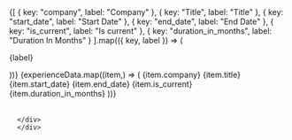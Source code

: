 <div className="max-w-full overflow-x-auto custom-scrollbar flex justify-center">
        <div className="card bg-white ml-3 dark:bg-white/[0.03] p-6 rounded-xl shadow-md w-full lg:w-[48%] lg:h-[20%] ">
        <Table>
          <TableHeader className="border-t border-gray-100 dark:border-white/[0.05]">
          <TableRow>
            <TableCell isHeader children={undefined} />
           {[
                             { key: "company", label: "Company" },
                             { key: "Title", label: "Title" },
                             { key: "start_date", label: "Start Date" },
                             { key: "end_date", label: "End Date" },
                             { key: "is_current", label: "Is current" },
                             { key: "duration_in_months", label: "Duration In Months" }
                           ].map(({ key, label }) => (
                             <TableCell
                               key={key}
                               isHeader
                               className="px-4 py-3 border border-gray-100 dark:border-white/[0.05]"
                             >
                               <div
                                 className="flex items-center justify-between cursor-pointer"
                               >
                                 <p className="font-medium text-gray-700 text-theme-xs dark:text-gray-400">
                                   {label}
                                 </p>
                               </div>
                             </TableCell>
                           ))}
          </TableRow>
          </TableHeader>
          <TableBody>
            {experienceData.map((item,) => (
                <TableRow >
                  <TableCell className="px-4 py-4 font-medium text-gray-800 border border-gray-100 dark:border-white/[0.05] text-theme-sm dark:text-gray-400 whitespace-nowrap ">
                    {item.company}
                  </TableCell>
                  <TableCell className="px-4 py-4 font-normal text-gray-800 border border-gray-100 dark:border-white/[0.05] text-theme-sm dark:text-gray-400 whitespace-nowrap ">
                    {item.title}
                  </TableCell>
                  <TableCell className="px-4 py-4 font-normal text-gray-800 border border-gray-100 dark:border-white/[0.05] text-theme-sm dark:text-gray-400 whitespace-nowrap ">
                    {item.start_date}
                  </TableCell>
                  <TableCell className="px-4 py-4 font-normal text-gray-800 border border-gray-100 dark:border-white/[0.05] text-theme-sm dark:text-gray-400 whitespace-nowrap ">
                    {item.end_date}
                  </TableCell>
                  <TableCell className="px-4 py-4 font-normal text-gray-800 border border-gray-100 dark:border-white/[0.05] text-theme-sm dark:text-gray-400 whitespace-nowrap ">
                    {item.is_current}
                  </TableCell>
                  <TableCell className="px-4 py-4 font-normal text-gray-800 border border-gray-100 dark:border-white/[0.05] text-theme-sm dark:text-gray-400 whitespace-nowrap ">
                    {item.duration_in_months}
                  </TableCell>
                  </TableRow>
              ))}
          </TableBody>
        </Table>
        
      </div>
      </div>
